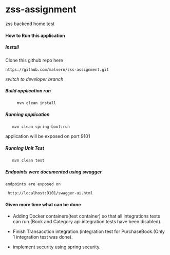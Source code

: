 # zss-assignment
zss backend home test

#### How to Run this application

##### Install
Clone this github repo here
  
  ```https://github.com/malvern/zss-assignment.git```
  
*switch to developer branch*
  
 ##### Build application run
  
         mvn clean install
         
  
  ##### Running application
  
       mvn clean spring-boot:run
      
  application will be exposed on port 9101
  
  
  ##### Running Unit Test
  
       mvn clean test
 
  ##### Endpoints were documented using swagger
    
    endpoints are exposed on 
    
  ``` http://localhost:9101/swagger-ui.html```
  
  #### Given more time what can be done
  
  - Adding Docker containers(test container) so that all integrations tests can run.(Book and Category api integration tests have been disabled).
 
  - Finish Transacction integration.(integration test for PurchaseBook.(Only 1 integration test was done).
  
  - implement security using spring security.


  
  
  
 
 
 
